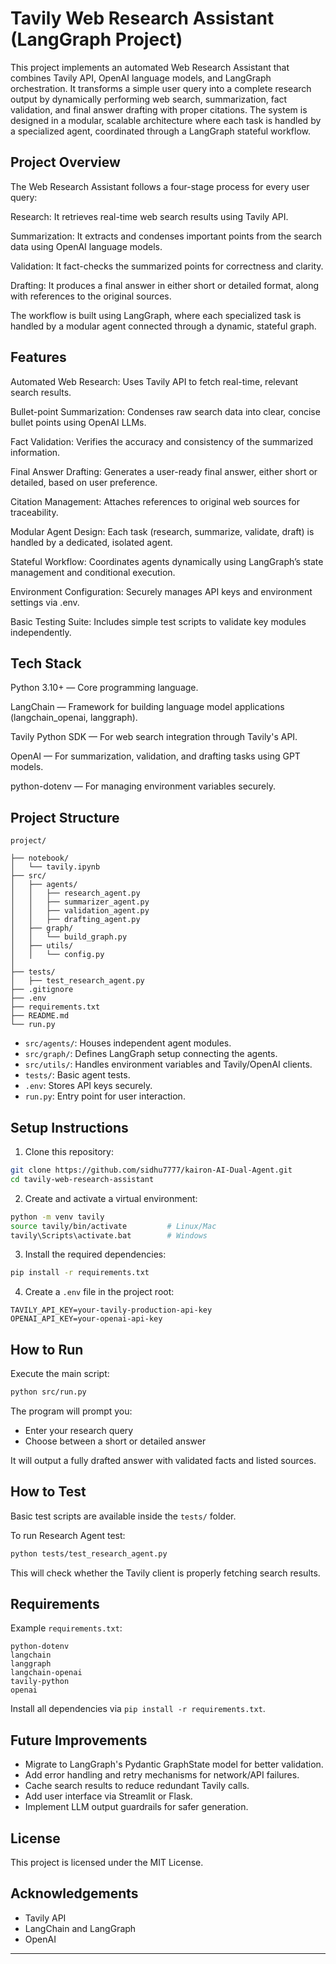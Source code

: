 # Tavily Web Research Assistant (LangGraph Project)

This project implements an automated Web Research Assistant that combines Tavily API, OpenAI language models, and LangGraph orchestration. It transforms a simple user query into a complete research output by dynamically performing web search, summarization, fact validation, and final answer drafting with proper citations. The system is designed in a modular, scalable architecture where each task is handled by a specialized agent, coordinated through a LangGraph stateful workflow.

## Project Overview

The Web Research Assistant follows a four-stage process for every user query:

Research: It retrieves real-time web search results using Tavily API.

Summarization: It extracts and condenses important points from the search data using OpenAI language models.

Validation: It fact-checks the summarized points for correctness and clarity.

Drafting: It produces a final answer in either short or detailed format, along with references to the original sources.

The workflow is built using LangGraph, where each specialized task is handled by a modular agent connected through a dynamic, stateful graph.

## Features

Automated Web Research: Uses Tavily API to fetch real-time, relevant search results.

Bullet-point Summarization: Condenses raw search data into clear, concise bullet points using OpenAI LLMs.

Fact Validation: Verifies the accuracy and consistency of the summarized information.

Final Answer Drafting: Generates a user-ready final answer, either short or detailed, based on user preference.

Citation Management: Attaches references to original web sources for traceability.

Modular Agent Design: Each task (research, summarize, validate, draft) is handled by a dedicated, isolated agent.

Stateful Workflow: Coordinates agents dynamically using LangGraph’s state management and conditional execution.

Environment Configuration: Securely manages API keys and environment settings via .env.

Basic Testing Suite: Includes simple test scripts to validate key modules independently.

## Tech Stack

Python 3.10+ — Core programming language.

LangChain — Framework for building language model applications (langchain_openai, langgraph).

Tavily Python SDK — For web search integration through Tavily's API.

OpenAI — For summarization, validation, and drafting tasks using GPT models.

python-dotenv — For managing environment variables securely.

## Project Structure

```
project/

├── notebook/
│   └── tavily.ipynb
├── src/
│   ├── agents/
│   │   ├── research_agent.py
│   │   ├── summarizer_agent.py
│   │   ├── validation_agent.py
│   │   ├── drafting_agent.py
│   ├── graph/
│   │   └── build_graph.py
│   ├── utils/
│   │   └── config.py
│
├── tests/
│   ├── test_research_agent.py
├── .gitignore
├── .env
├── requirements.txt
├── README.md
└── run.py

```

- `src/agents/`: Houses independent agent modules.
- `src/graph/`: Defines LangGraph setup connecting the agents.
- `src/utils/`: Handles environment variables and Tavily/OpenAI clients.
- `tests/`: Basic agent tests.
- `.env`: Stores API keys securely.
- `run.py`: Entry point for user interaction.

## Setup Instructions

1. Clone this repository:

```bash
git clone https://github.com/sidhu7777/kairon-AI-Dual-Agent.git
cd tavily-web-research-assistant
```

2. Create and activate a virtual environment:

```bash
python -m venv tavily
source tavily/bin/activate         # Linux/Mac
tavily\Scripts\activate.bat        # Windows
```

3. Install the required dependencies:

```bash
pip install -r requirements.txt
```

4. Create a `.env` file in the project root:

```
TAVILY_API_KEY=your-tavily-production-api-key
OPENAI_API_KEY=your-openai-api-key
```

## How to Run

Execute the main script:

```bash
python src/run.py
```

The program will prompt you:

- Enter your research query
- Choose between a short or detailed answer

It will output a fully drafted answer with validated facts and listed sources.

## How to Test

Basic test scripts are available inside the `tests/` folder.

To run Research Agent test:

```bash
python tests/test_research_agent.py
```

This will check whether the Tavily client is properly fetching search results.

## Requirements

Example `requirements.txt`:

```
python-dotenv
langchain
langgraph
langchain-openai
tavily-python
openai

```

Install all dependencies via `pip install -r requirements.txt`.

## Future Improvements

- Migrate to LangGraph's Pydantic GraphState model for better validation.
- Add error handling and retry mechanisms for network/API failures.
- Cache search results to reduce redundant Tavily calls.
- Add user interface via Streamlit or Flask.
- Implement LLM output guardrails for safer generation.

## License

This project is licensed under the MIT License.

## Acknowledgements

- Tavily API
- LangChain and LangGraph
- OpenAI

---
